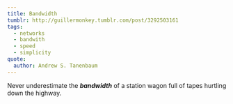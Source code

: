 ```yaml
---
title: Bandwidth
tumblr: http://guillermonkey.tumblr.com/post/3292503161
tags:
  - networks
  - bandwith
  - speed
  - simplicity
quote:
  author: Andrew S. Tanenbaum
---
```


Never underestimate the ***bandwidth*** of a station wagon full of tapes hurtling down the highway.
